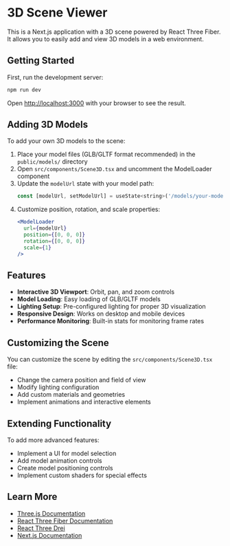 # 3D Scene Viewer

This is a Next.js application with a 3D scene powered by React Three Fiber. It allows you to easily add and view 3D models in a web environment.

## Getting Started

First, run the development server:

```bash
npm run dev
```

Open [http://localhost:3000](http://localhost:3000) with your browser to see the result.

## Adding 3D Models

To add your own 3D models to the scene:

1. Place your model files (GLB/GLTF format recommended) in the `public/models/` directory
2. Open `src/components/Scene3D.tsx` and uncomment the ModelLoader component
3. Update the `modelUrl` state with your model path:
   ```jsx
   const [modelUrl, setModelUrl] = useState<string>('/models/your-model.glb');
   ```
4. Customize position, rotation, and scale properties:
   ```jsx
   <ModelLoader 
     url={modelUrl} 
     position={[0, 0, 0]} 
     rotation={[0, 0, 0]} 
     scale={1} 
   />
   ```

## Features

- **Interactive 3D Viewport**: Orbit, pan, and zoom controls
- **Model Loading**: Easy loading of GLB/GLTF models
- **Lighting Setup**: Pre-configured lighting for proper 3D visualization
- **Responsive Design**: Works on desktop and mobile devices
- **Performance Monitoring**: Built-in stats for monitoring frame rates

## Customizing the Scene

You can customize the scene by editing the `src/components/Scene3D.tsx` file:

- Change the camera position and field of view
- Modify lighting configuration
- Add custom materials and geometries
- Implement animations and interactive elements

## Extending Functionality

To add more advanced features:

- Implement a UI for model selection
- Add model animation controls
- Create model positioning controls
- Implement custom shaders for special effects

## Learn More

- [Three.js Documentation](https://threejs.org/docs/)
- [React Three Fiber Documentation](https://docs.pmnd.rs/react-three-fiber)
- [React Three Drei](https://github.com/pmndrs/drei)
- [Next.js Documentation](https://nextjs.org/docs)

